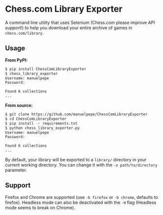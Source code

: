 # Chess.com Library Exporter

A command line utility that uses Selenium (Chess.com please improve API support!) to help you download your entire archive of games in `chess.com/library`.


## Usage

**From PyPI:**

```bash
$ pip install ChessComLibraryExporter
$ chess_library_exporter
Username: manuelpepe
Password: 

Found 6 collections
...
```

**From source:**

```bash
$ git clone https://github.com/manuelpepe/ChessComLibraryExporter
$ cd ChessComLibraryExporter
$ pip install -r requirements.txt
$ python chess_library_exporter.py
Username: manuelpepe
Password: 

Found 6 collections
...
```


By default, your library will be exported to a `library/` directory in your current working directory.
You can change it with the `-o path/to/directory` parameter. 

## Support

Firefox and Chrome are supported (use `-b firefox` or `-b chrome`, defaults to firefox). Headless mode can also be deactivated with the `-H` flag (Headless mode seems to break on Chrome).
